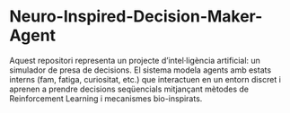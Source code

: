 # Neuro-Inspired-Decision-Maker-Agent
Aquest repositori representa un projecte d’intel·ligència artificial: un simulador de presa de decisions. El sistema modela agents amb estats interns (fam, fatiga, curiositat, etc.) que interactuen en un entorn discret i aprenen a prendre decisions seqüencials mitjançant mètodes de Reinforcement Learning i mecanismes bio-inspirats.
